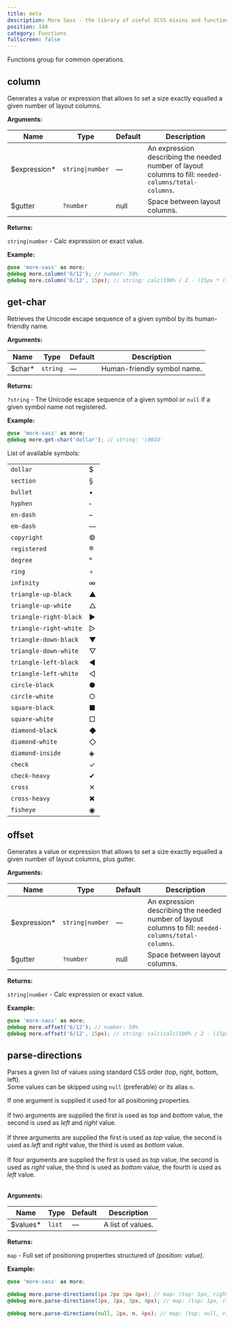```yaml
---
title: meta
description: More Sass - the library of useful SCSS mixins and functions.
position: 140
category: Functions
fullscreen: false
---
```


Functions group for common operations.

## column

Generates a value or expression that allows to set a size exactly equalled a given number of layout columns.

**Arguments:**

| Name                                           | Type             | Default | Description                                                                                           |
|------------------------------------------------|------------------|---------|-------------------------------------------------------------------------------------------------------|
| $expression<span class="text-red-600">*</span> | `string\|number` | —       | An expression describing the needed number of layout columns to fill: `needed-columns/total-columns`. |
| $gutter                                        | `?number`        | null    | Space between layout columns.                                                                         |

**Returns:**

`string|number` - Calc expression or exact value.

**Example:**

```scss
@use 'more-sass' as more;
@debug more.column('6/12'); // number: 50%
@debug more.column('6/12', 15px); // string: calc(100% / 2 - (15px * (12 - 6) / 12))
```

## get-char

Retrieves the Unicode escape sequence of a given symbol by its human-friendly name.

**Arguments:**

| Name                                     | Type     | Default | Description                 |
|------------------------------------------|----------|---------|-----------------------------|
| $char<span class="text-red-600">*</span> | `string` | —       | Human-friendly symbol name. |

**Returns:**

`?string` - The Unicode escape sequence of a given symbol or `null` if a given symbol name not registered.

**Example:**

```scss
@use 'more-sass' as more;
@debug more.get-char('dollar'); // string: '\0024'
```

<alert type="info">

List of available symbols:

|                        |   |
|------------------------|---|
| `dollar`               | $ |
| `section`              | § |
| `bullet`               | • |
| `hyphen`               | ‑ |
| `en-dash`              | – |
| `em-dash`              | — |
| `copyright`            | © |
| `registered`           | ® |
| `degree`               | ° |
| `ring`                 | ∘ |
| `infinity`             | ∞ |
| `triangle-up-black`    | ▲ |
| `triangle-up-white`    | △ |
| `triangle-right-black` | ▶ |
| `triangle-right-white` | ▷ |
| `triangle-down-black`  | ▼ |
| `triangle-down-white`  | ▽ |
| `triangle-left-black`  | ◀ |
| `triangle-left-white`  | ◁ |
| `circle-black`         | ● |
| `circle-white`         | ○ |
| `square-black`         | ■ |
| `square-white`         | □ |
| `diamond-black`        | ◆ |
| `diamond-white`        | ◇ |
| `diamond-inside`       | ◈ |
| `check`                | ✓ |
| `check-heavy`          | ✔ |
| `cross`                | ✕ |
| `cross-heavy`          | ✖ |
| `fisheye`              | ◉ |

</alert>

## offset

Generates a value or expression that allows to set a size exactly equalled a given number of layout columns, plus gutter.

**Arguments:**

| Name                                           | Type             | Default | Description                                                                                           |
|------------------------------------------------|------------------|---------|-------------------------------------------------------------------------------------------------------|
| $expression<span class="text-red-600">*</span> | `string\|number` | —       | An expression describing the needed number of layout columns to fill: `needed-columns/total-columns`. |
| $gutter                                        | `?number`        | null    | Space between layout columns.                                                                         |

**Returns:**

`string|number` - Calc expression or exact value.

**Example:**

```scss
@use 'more-sass' as more;
@debug more.offset('6/12'); // number: 50%
@debug more.offset('6/12', 15px); // string: calc(calc(100% / 2 - (15px * (12 - 6) / 12)) + 15px)
```

## parse-directions

Parses a given list of values using standard CSS order (top, right, bottom, left).  
Some values can be skipped using `null` (preferable) or its alias `n`.

<alert type="info">
  
  If one argument is supplied it used for all positioning properties.<br /><br />
  If two arguments are supplied the first is used as *top* and *bottom* value, the second is used as *left* and *right* value.<br /><br />
  If three arguments are supplied the first is used as *top* value, the second is used as *left* and *right* value, the third is used as *bottom* value.<br /><br />
  If four arguments are supplied the first is used as *top* value, the second is used as *right* value, the third is used as *bottom* value, the fourth is used as *left* value.<br /><br />
  
</alert>

**Arguments:**

| Name                                       | Type   | Default | Description       |
|--------------------------------------------|--------|---------|-------------------|
| $values<span class="text-red-600">*</span> | `list` | —       | A list of values. |

**Returns:**

`map` - Full set of positioning properties structured of *(position: value)*.

**Example:**

```scss
@use 'more-sass' as more;

@debug more.parse-directions(1px 2px 3px 4px); // map: (top: 1px, right: 2px, bottom: 3px, left: 4px)
@debug more.parse-directions(1px, 2px, 3px, 4px); // map: (top: 1px, right: 2px, bottom: 3px, left: 4px)

@debug more.parse-directions(null, 2px, n, 4px); // map: (top: null, right: 2px, bottom: null, left: 4px)
```
